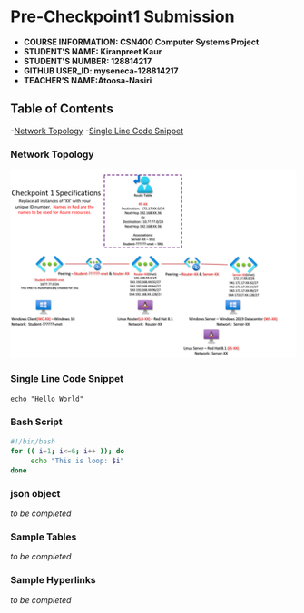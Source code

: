 # Pre-Checkpoint1 Submission 

- **COURSE INFORMATION: CSN400 Computer Systems Project**
- **STUDENT’S NAME: Kiranpreet Kaur**
- **STUDENT'S NUMBER: 128814217**
- **GITHUB USER_ID: myseneca-128814217**
- **TEACHER’S NAME:Atoosa-Nasiri** 


## Table of Contents
-[Network Topology](#network-topology)
-[Single Line Code Snippet](#single-line-code-snippet)

### Network Topology
<img src="../checkpoint1-diagram.png"
     alt="Network topology image not found"
     style="float; left; margin-right: 10px;" />


### Single Line Code Snippet
`echo "Hello World"`


### Bash Script
```bash
#!/bin/bash
for (( i=1; i<=6; i++ )); do
     echo "This is loop: $i"
done
```

### json object
_to be completed_


### Sample Tables
_to be completed_


### Sample Hyperlinks
_to be completed_



